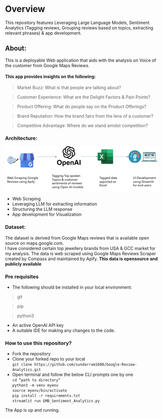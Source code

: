 # Overview
This repository features Leveraging Large Language Models, Sentiment Analytics (Tagging reviews, Grouping reviews based on topics, extracting relevant phrases) & app development.

## About:
This is a deployable Web application that aids with the analysis on Voice of the customer from Google Maps Reviews.

#### This app provides insights on the following:
> Market Buzz: What is that people are talking about? <br>

> Customer Experience: What are the Delight Factors & Pain Points?<br>

> Product Offering: What do people say on the Product Offerings?<br>

> Brand Reputation: How the brand fairs from the lens of a customer?<br>

> Competitive Advantage: Where do we stand amidst competition?<br>

### Architecture:
![Alt text](process.jpg)

- Web Scraping <br>
- Leveraging LLM for extracting information <br>
- Structuring the LLM response <br>
- App development for Visualization <br>

### Dataset: <br>
The dataset is derived from Google Maps reviews that is available open source on maps.google.com.<br>
I have considered certain top jewellery brands from USA & GCC market for my analysis. 
The data is web scraped using Google Maps Reviews Scraper created by Compass and maintained by Apify.
**This data is opensource and publicly available**

### Pre requisites
- The following should be installed in your local environment:
> git <br>

> pip <br>

> python3 <br>
- An active OpenAI API key <br>
- A suitable IDE for making any changes to the code.

### How to use this repository?
- Fork the repository <br>
- Clone your forked repo to your local <br>
`git clone https://github.com/sundarram1608/Google-Review-Analytics.git`
- Open terminal and follow the below CLI prompts one by one<br>
`cd “path to directory“` <br>
`python3 -m venv myenv` <br>
`source myenv/bin/activate` <br>
`pip install -r requirements.txt` <br>
`streamlit run GMB_Sentiment_Analytics.py` <br>

The App is up and running.



